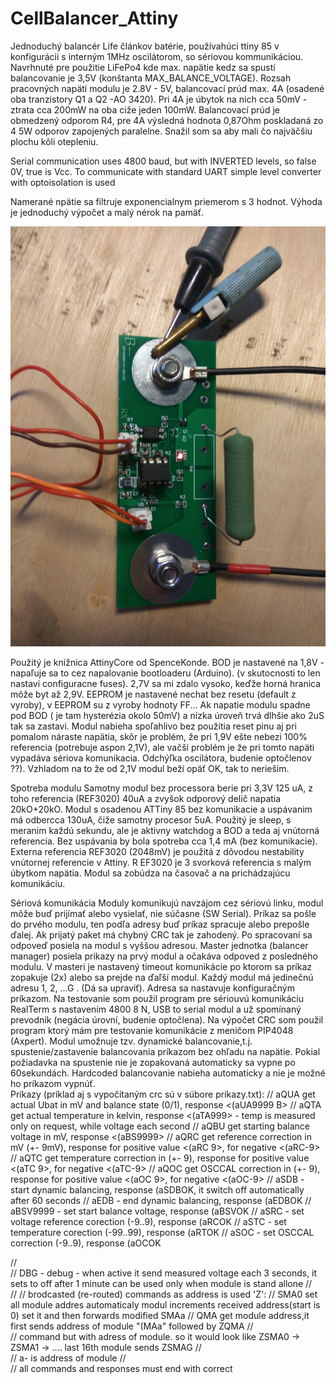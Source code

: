 # CellBalancer_Attiny
Jednoduchý balancér Life článkov batérie, používahúci ttiny 85 v konfigurácii s interným 1MHz oscilátorom, so sériovou kommunikáciou.
Navrhnuté pre použitie LiFePo4 kde max. napätie kedz sa spustí balancovanie je 3,5V (konštanta MAX_BALANCE_VOLTAGE). 
Rozsah pracovných napätí modulu je 2.8V - 5V, balancovací prúd max. 4A (osadené oba tranzistory Q1 a Q2 -AO 3420). 
Pri 4A je úbytok na nich cca 50mV - ztrata cca 200mW na oba ciže jeden 100mW. Balancovací prúd je obmedzený odporom R4, 
pre 4A výsledná hodnota 0,87Ohm poskladaná zo 4  5W odporov zapojených paralelne. Snažil som sa aby mali čo najväčšiu plochu kôli otepleniu.

Serial communication uses 4800 baud, but with INVERTED levels, so false 0V, true is Vcc.
To communicate with standard UART simple level converter with optoisolation is used

Namerané npätie sa filtruje exponencialnym priemerom s 3 hodnot. Výhoda je jednoduchý výpočet a malý nérok na pamäť.

![Alt text](Pictures/ModuleTest.JPG?raw=true "Module")

Použitý je knižnica AttinyCore od SpenceKonde. BOD je nastavené na 1,8V - napaľuje sa to cez napalovanie bootloaderu (Arduino). 
(v skutocnosti to len nastavi configuracne fuses). 2,7V sa mi zdalo vysoko, keďže horná hranica môže byt až 2,9V. 
EEPROM je nastavené nechat bez resetu (default z vyroby), v EEPROM su z vyroby hodnoty FF... 
Ak napatie modulu spadne pod BOD ( je tam hysterézia okolo 50mV) a nízka úroveň trvá dlhšie ako 2uS tak sa zastavi. 
Modul nabieha spoľahlivo bez použitia reset pinu aj pri pomalom náraste napätia, skôr je problém, 
že pri 1,9V ešte nebezi 100% referencia (potrebuje aspon 2,1V), ale vačší problém je že pri tomto napäti vypadáva sériova komunikacia. 
Odchýľka oscilátora, budenie optočlenov ??). Vzhladom na to že od 2,1V modul beží opäť OK, tak to neriešim.

Spotreba modulu
Samotny modul bez processora berie pri 3,3V 125 uA, z toho referencia (REF3020) 40uA a zvyšok odporový delič napatia 20kO+20kO. 
Modul s osadenou ATTiny 85 bez komunikacie a uspávanim má odbercca 130uA, čiže samotny procesor 5uA. 
Použitý je sleep, s meranim každú sekundu, ale je aktivny watchdog a BOD a teda aj vnútorná referencia. 
Bez uspávania by bola spotreba cca 1,4 mA (bez komunikacie).
Externa referencia REF3020 (2048mV) je použitá z dôvodou nestability vnútornej referencie v Attiny. R
EF3020 je 3 svorková referencia s malým úbytkom napätia.
Modul sa zobúdza na časovač a na prichádzajúcu komunikáciu.

Sériová komunikácia
Moduly komunikujú navzájom cez sériovú linku, modul môže buď prijímať alebo vysielať, nie súčasne (SW Serial).
Príkaz sa pošle do prvého modulu, ten podľa adresy buď príkaz spracuje alebo prepošle ďalej. Ak prijatý paket má chybný CRC tak je zahodený. Po spracovaní sa odpoveď posiela na modul s vyššou adresou.
Master jednotka (balancer manager) posiela prikazy na prvý modul a očakáva odpoved z posledného modulu. 
V masteri je nastavený timeout komunikácie po ktorom sa príkaz zopakuje (2x) alebo sa prejde na ďaľší modul.
Každý modul má jedinečnú adresu 1, 2, ...G . (Dá sa upraviť). Adresa sa nastavuje konfiguračným príkazom.
Na testovanie som použil program pre sériouvú komunikáciu RealTerm s nastavením 4800 8 N, USB to serial modul a už spomínaný prevodník (negácia úrovní, budenie optočlena). Na výpočet CRC som použil program ktorý mám pre testovanie komunikácie z meničom PIP4048 (Axpert).
Modul umožnuje tzv. dynamické balancovanie,t.j. spustenie/zastavenie balancovania príkazom bez ohľadu na napätie. Pokial požiadavka na spustenie nie je zopakovaná automaticky sa vypne po 60sekundách. Hardcoded balancovanie nabieha automaticky a nie je možné ho príkazom vypnúť.  
Príkazy (príklad aj s vypočítaným crc sú v súbore prikazy.txt):
//		aQUA get actual Ubat in mV and balance state (0/1), response <(aUA9999 B><crc><cr> 
//		aQTA get actual temperature in kelvin, response <(aTA999><crc><cr> - temp is measured only on request, while voltage each second
//		aQBU get starting balance voltage in mV, response <(aBS9999><crc><cr>
//		aQRC get reference correction in mV (+- 9mV), response for positive value <(aRC 9><crc><cr>, for negative <(aRC-9><crc><cr>
//		aQTC get temperature correction in (+- 9), response for positive value <(aTC 9><crc><cr>, for negative <(aTC-9><crc><cr>
//		aQOC get OSCCAL correction in (+- 9), response for positive value <(aOC 9><crc><cr>, for negative <(aOC-9><crc><cr>
//    aSDB - start dynamic balancing, response (aSDBOK<crc><cr>, it switch off automatically after 60 seconds
//		aEDB - end dynamic balancing, response (aEDBOK<crc><cr>
//		aBSV9999 - set start balance voltage, response (aBSVOK<crc><cr>
//		aSRC - set voltage reference corection (-9..9), response (aRCOK<crc><cr>
// 	aSTC - set temperature corection (-99..99), response (aRTOK<crc><cr>
//    aSOC - set OSCCAL correction (-9..9), response (aOCOK<crc><cr>

//		
// DBG - debug - when active it send measured voltage each 3 seconds, it sets to off after 1 minute
        can be used only when module is stand allone 
//		
//
// brodcasted (re-routed) commands as address is used 'Z':
//    SMA0<crc><cr> set all module addres automaticaly modul increments received address(start is 0) set it and then forwards modified SMAa<crc><cr>
//		QMA get module address,it first sends address of module "(MAa<crc><cr>" followed by ZQMA<crc><cr>
//    
//    command but with adress of module. so it would look like ZSMA0 -> ZSMA1 -> .... last 16th module sends ZSMAG 
//   
//    a- is address of module
//    
// all commands and responses must end with correct <CRC><cr>
  
